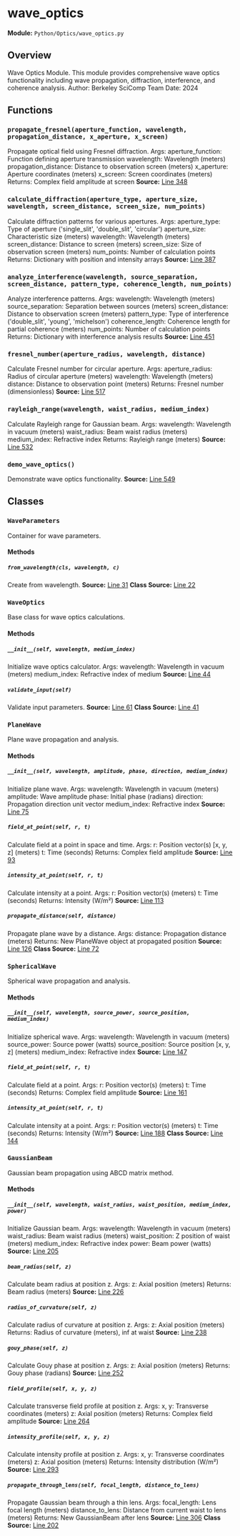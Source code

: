 # wave_optics
**Module:** `Python/Optics/wave_optics.py`
## Overview
Wave Optics Module.
This module provides comprehensive wave optics functionality including
wave propagation, diffraction, interference, and coherence analysis.
Author: Berkeley SciComp Team
Date: 2024
## Functions
### `propagate_fresnel(aperture_function, wavelength, propagation_distance, x_aperture, x_screen)`
Propagate optical field using Fresnel diffraction.
Args:
aperture_function: Function defining aperture transmission
wavelength: Wavelength (meters)
propagation_distance: Distance to observation screen (meters)
x_aperture: Aperture coordinates (meters)
x_screen: Screen coordinates (meters)
Returns:
Complex field amplitude at screen
**Source:** [Line 348](Python/Optics/wave_optics.py#L348)
### `calculate_diffraction(aperture_type, aperture_size, wavelength, screen_distance, screen_size, num_points)`
Calculate diffraction patterns for various apertures.
Args:
aperture_type: Type of aperture ('single_slit', 'double_slit', 'circular')
aperture_size: Characteristic size (meters)
wavelength: Wavelength (meters)
screen_distance: Distance to screen (meters)
screen_size: Size of observation screen (meters)
num_points: Number of calculation points
Returns:
Dictionary with position and intensity arrays
**Source:** [Line 387](Python/Optics/wave_optics.py#L387)
### `analyze_interference(wavelength, source_separation, screen_distance, pattern_type, coherence_length, num_points)`
Analyze interference patterns.
Args:
wavelength: Wavelength (meters)
source_separation: Separation between sources (meters)
screen_distance: Distance to observation screen (meters)
pattern_type: Type of interference ('double_slit', 'young', 'michelson')
coherence_length: Coherence length for partial coherence (meters)
num_points: Number of calculation points
Returns:
Dictionary with interference analysis results
**Source:** [Line 451](Python/Optics/wave_optics.py#L451)
### `fresnel_number(aperture_radius, wavelength, distance)`
Calculate Fresnel number for circular aperture.
Args:
aperture_radius: Radius of circular aperture (meters)
wavelength: Wavelength (meters)
distance: Distance to observation point (meters)
Returns:
Fresnel number (dimensionless)
**Source:** [Line 517](Python/Optics/wave_optics.py#L517)
### `rayleigh_range(wavelength, waist_radius, medium_index)`
Calculate Rayleigh range for Gaussian beam.
Args:
wavelength: Wavelength in vacuum (meters)
waist_radius: Beam waist radius (meters)
medium_index: Refractive index
Returns:
Rayleigh range (meters)
**Source:** [Line 532](Python/Optics/wave_optics.py#L532)
### `demo_wave_optics()`
Demonstrate wave optics functionality.
**Source:** [Line 549](Python/Optics/wave_optics.py#L549)
## Classes
### `WaveParameters`
Container for wave parameters.
#### Methods
##### `from_wavelength(cls, wavelength, c)`
Create from wavelength.
**Source:** [Line 31](Python/Optics/wave_optics.py#L31)
**Class Source:** [Line 22](Python/Optics/wave_optics.py#L22)
### `WaveOptics`
Base class for wave optics calculations.
#### Methods
##### `__init__(self, wavelength, medium_index)`
Initialize wave optics calculator.
Args:
wavelength: Wavelength in vacuum (meters)
medium_index: Refractive index of medium
**Source:** [Line 44](Python/Optics/wave_optics.py#L44)
##### `validate_input(self)`
Validate input parameters.
**Source:** [Line 61](Python/Optics/wave_optics.py#L61)
**Class Source:** [Line 41](Python/Optics/wave_optics.py#L41)
### `PlaneWave`
Plane wave propagation and analysis.
#### Methods
##### `__init__(self, wavelength, amplitude, phase, direction, medium_index)`
Initialize plane wave.
Args:
wavelength: Wavelength in vacuum (meters)
amplitude: Wave amplitude
phase: Initial phase (radians)
direction: Propagation direction unit vector
medium_index: Refractive index
**Source:** [Line 75](Python/Optics/wave_optics.py#L75)
##### `field_at_point(self, r, t)`
Calculate field at a point in space and time.
Args:
r: Position vector(s) [x, y, z] (meters)
t: Time (seconds)
Returns:
Complex field amplitude
**Source:** [Line 93](Python/Optics/wave_optics.py#L93)
##### `intensity_at_point(self, r, t)`
Calculate intensity at a point.
Args:
r: Position vector(s) (meters)
t: Time (seconds)
Returns:
Intensity (W/m²)
**Source:** [Line 113](Python/Optics/wave_optics.py#L113)
##### `propagate_distance(self, distance)`
Propagate plane wave by a distance.
Args:
distance: Propagation distance (meters)
Returns:
New PlaneWave object at propagated position
**Source:** [Line 126](Python/Optics/wave_optics.py#L126)
**Class Source:** [Line 72](Python/Optics/wave_optics.py#L72)
### `SphericalWave`
Spherical wave propagation and analysis.
#### Methods
##### `__init__(self, wavelength, source_power, source_position, medium_index)`
Initialize spherical wave.
Args:
wavelength: Wavelength in vacuum (meters)
source_power: Source power (watts)
source_position: Source position [x, y, z] (meters)
medium_index: Refractive index
**Source:** [Line 147](Python/Optics/wave_optics.py#L147)
##### `field_at_point(self, r, t)`
Calculate field at a point.
Args:
r: Position vector(s) (meters)
t: Time (seconds)
Returns:
Complex field amplitude
**Source:** [Line 161](Python/Optics/wave_optics.py#L161)
##### `intensity_at_point(self, r, t)`
Calculate intensity at a point.
Args:
r: Position vector(s) (meters)
t: Time (seconds)
Returns:
Intensity (W/m²)
**Source:** [Line 188](Python/Optics/wave_optics.py#L188)
**Class Source:** [Line 144](Python/Optics/wave_optics.py#L144)
### `GaussianBeam`
Gaussian beam propagation using ABCD matrix method.
#### Methods
##### `__init__(self, wavelength, waist_radius, waist_position, medium_index, power)`
Initialize Gaussian beam.
Args:
wavelength: Wavelength in vacuum (meters)
waist_radius: Beam waist radius (meters)
waist_position: Z position of waist (meters)
medium_index: Refractive index
power: Beam power (watts)
**Source:** [Line 205](Python/Optics/wave_optics.py#L205)
##### `beam_radius(self, z)`
Calculate beam radius at position z.
Args:
z: Axial position (meters)
Returns:
Beam radius (meters)
**Source:** [Line 226](Python/Optics/wave_optics.py#L226)
##### `radius_of_curvature(self, z)`
Calculate radius of curvature at position z.
Args:
z: Axial position (meters)
Returns:
Radius of curvature (meters), inf at waist
**Source:** [Line 238](Python/Optics/wave_optics.py#L238)
##### `gouy_phase(self, z)`
Calculate Gouy phase at position z.
Args:
z: Axial position (meters)
Returns:
Gouy phase (radians)
**Source:** [Line 252](Python/Optics/wave_optics.py#L252)
##### `field_profile(self, x, y, z)`
Calculate transverse field profile at position z.
Args:
x, y: Transverse coordinates (meters)
z: Axial position (meters)
Returns:
Complex field amplitude
**Source:** [Line 264](Python/Optics/wave_optics.py#L264)
##### `intensity_profile(self, x, y, z)`
Calculate intensity profile at position z.
Args:
x, y: Transverse coordinates (meters)
z: Axial position (meters)
Returns:
Intensity distribution (W/m²)
**Source:** [Line 293](Python/Optics/wave_optics.py#L293)
##### `propagate_through_lens(self, focal_length, distance_to_lens)`
Propagate Gaussian beam through a thin lens.
Args:
focal_length: Lens focal length (meters)
distance_to_lens: Distance from current waist to lens (meters)
Returns:
New GaussianBeam after lens
**Source:** [Line 306](Python/Optics/wave_optics.py#L306)
**Class Source:** [Line 202](Python/Optics/wave_optics.py#L202)